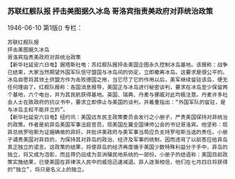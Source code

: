 ### 苏联红舰队报  抨击美图据久冰岛  哥洛宾指责美政府对菲统治政策

1946-06-10
第1版()
专栏：

    苏联红舰队报
    抨击美图据久冰岛
    哥洛宾指责美政府对菲统治政策
    【新华社延安六日电】据塔斯社电：苏红舰队报抨击美国企图永久控制冰岛基地。该报称：战争已结束，大家当然期望外国军队信守盟国与冰岛间的协定，立即撤离冰岛。这要求是很公平的。冰岛自愿将其领土供盟方作为击败德国之用，当它尽了它的作用以后，美军继续留驻该岛，便无任何理由了。红舰队报称：各国消息报导，美国正与冰岛进行秘密谈判，要求在冰岛至少保留两个基地，六个电台，并为其民航获得基地。英国、瑞典、丹麦与挪威对此均极注意。丹麦许多社会人士在致政府的抗议书中，要求立即停止与美国的谈判，并着重指出：“外国军队的留驻，是与冰岛主权不能并立的”。
    【新华社延安六日电】纽约讯：美国远东民主政策委员会发行之小册子，严责美国保持对菲统治的政策。作者是前菲岛美国军事法庭官员，现美国左翼全国律师公会的书记哥洛宾。他坚称：现菲总统罗哈斯为证据确凿的菲奸。并批评美政府与美军事当局应负支持罗哈斯当选的责任。小册子谴责美国对菲目的，为保持其对菲岛的政治、经济及军事的统制，因而违背了以前答应给菲岛真正独立的诺言。这政策的结果，将使菲岛的经济再度循于美国少数特殊利益分子手中，菲岛的独立，将又成为泡影，而且蒋仍旧成为亚洲殖民地系统的一部份。小册子的结语称：美国目前政策实施结果，已使美国在菲律滨人民中的威信迅速减退。菲人逐渐相信，他们在七月四日将获得的“独立”，将只是名义上的独立。
